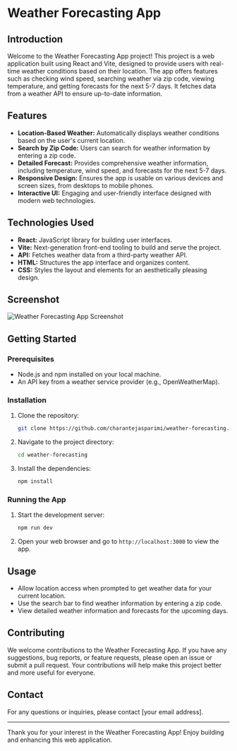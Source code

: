 # Weather Forecasting App

## Introduction

Welcome to the Weather Forecasting App project! This project is a web application built using React and Vite, designed to provide users with real-time weather conditions based on their location. The app offers features such as checking wind speed, searching weather via zip code, viewing temperature, and getting forecasts for the next 5-7 days. It fetches data from a weather API to ensure up-to-date information.

## Features

- **Location-Based Weather:** Automatically displays weather conditions based on the user's current location.
- **Search by Zip Code:** Users can search for weather information by entering a zip code.
- **Detailed Forecast:** Provides comprehensive weather information, including temperature, wind speed, and forecasts for the next 5-7 days.
- **Responsive Design:** Ensures the app is usable on various devices and screen sizes, from desktops to mobile phones.
- **Interactive UI:** Engaging and user-friendly interface designed with modern web technologies.

## Technologies Used

- **React:** JavaScript library for building user interfaces.
- **Vite:** Next-generation front-end tooling to build and serve the project.
- **API:** Fetches weather data from a third-party weather API.
- **HTML:** Structures the app interface and organizes content.
- **CSS:** Styles the layout and elements for an aesthetically pleasing design.

## Screenshot

![Weather Forecasting App Screenshot](./screenshot.png)

## Getting Started

### Prerequisites

- Node.js and npm installed on your local machine.
- An API key from a weather service provider (e.g., OpenWeatherMap).

### Installation

1. Clone the repository:
   ```bash
   git clone https://github.com/charantejasparimi/weather-forecasting.git
   ```
2. Navigate to the project directory:
   ```bash
   cd weather-forecasting
   ```
3. Install the dependencies:
   ```bash
   npm install
   ```

### Running the App

1. Start the development server:
   ```bash
   npm run dev
   ```
2. Open your web browser and go to `http://localhost:3000` to view the app.

## Usage

- Allow location access when prompted to get weather data for your current location.
- Use the search bar to find weather information by entering a zip code.
- View detailed weather information and forecasts for the upcoming days.

## Contributing

We welcome contributions to the Weather Forecasting App. If you have any suggestions, bug reports, or feature requests, please open an issue or submit a pull request. Your contributions will help make this project better and more useful for everyone.


## Contact

For any questions or inquiries, please contact [your email address].

---

Thank you for your interest in the Weather Forecasting App! Enjoy building and enhancing this web application.
